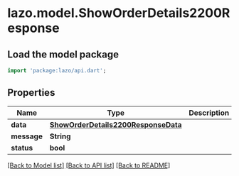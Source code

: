 # lazo.model.ShowOrderDetails2200Response

## Load the model package
```dart
import 'package:lazo/api.dart';
```

## Properties
Name | Type | Description | Notes
------------ | ------------- | ------------- | -------------
**data** | [**ShowOrderDetails2200ResponseData**](ShowOrderDetails2200ResponseData.md) |  | [optional] 
**message** | **String** |  | [optional] 
**status** | **bool** |  | [optional] 

[[Back to Model list]](../README.md#documentation-for-models) [[Back to API list]](../README.md#documentation-for-api-endpoints) [[Back to README]](../README.md)


